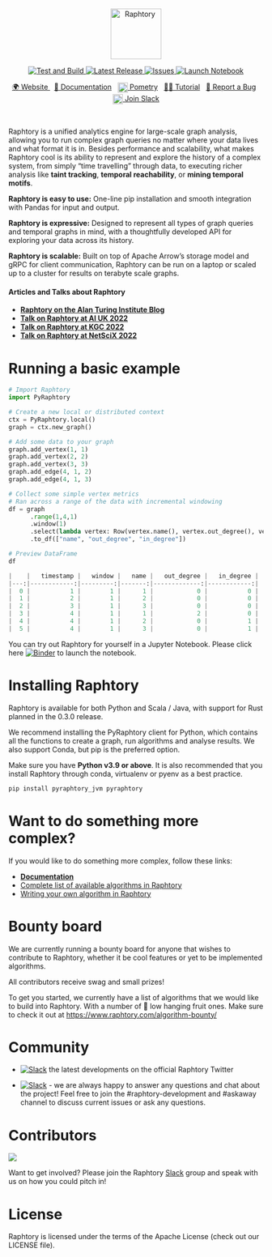 <br>
<p align="center">
  <img src="https://user-images.githubusercontent.com/6665739/130641943-fa7fcdb8-a0e7-4aa4-863f-3df61b5de775.png" alt="Raphtory" height="100"/>
</p>
<p align="center">
</p>


<p align="center">
<a href="https://github.com/Raphtory/Raphtory/actions/workflows/test.yml/badge.svg">
<img alt="Test and Build" src="https://github.com/Raphtory/Raphtory/actions/workflows/test.yml/badge.svg" />
</a>
<a href="https://github.com/Raphtory/Raphtory/releases">
<img alt="Latest Release" src="https://img.shields.io/github/v/release/Raphtory/Raphtory?color=brightgreen&include_prereleases" />
</a>
<a href="https://github.com/Raphtory/Raphtory/issues">
<img alt="Issues" src="https://img.shields.io/github/issues/Raphtory/Raphtory?color=brightgreen" />
</a>
<a href="https://mybinder.org/v2/gh/Raphtory/Raphtory/master?labpath=examples%2Fbinder_python%2Findex.ipynb">
<img alt="Launch Notebook" src="https://mybinder.org/badge_logo.svg" />
</a>
</p>
<p align="center">
<a href="https://www.raphtory.com">🌍 Website </a>
&nbsp
<a href="https://docs.raphtory.com/">📒 Documentation</a>
&nbsp 
<a href="https://www.pometry.com"><img src="https://user-images.githubusercontent.com/6665739/202438989-2859f8b8-30fb-4402-820a-563049e1fdb3.png" height="20" align="center"/> Pometry</a> 
&nbsp
<a href="https://docs.raphtory.com/en/master/Examples/lotr.html">🧙🏻‍ Tutorial</a> 
&nbsp
<a href="https://github.com/Raphtory/Raphtory/issues">🐛 Report a Bug</a> 
&nbsp
<a href="https://join.slack.com/t/raphtory/shared_invite/zt-xbebws9j-VgPIFRleJFJBwmpf81tvxA"><img src="https://user-images.githubusercontent.com/6665739/154071628-a55fb5f9-6994-4dcf-be03-401afc7d9ee0.png" height="20" align="center"/> Join Slack</a> 
</p>

<br>


Raphtory is a unified analytics engine for large-scale graph analysis, allowing you to run complex graph queries no matter where your data lives and what format it is in. Besides performance and scalability, what makes Raphtory cool is its ability to represent and explore the history of a complex system, from simply “time travelling” through data, to executing richer analysis like **taint tracking**, **temporal reachability**, or **mining temporal motifs**.

**Raphtory is easy to use:** One-line pip installation and smooth integration with Pandas for input and output.

**Raphtory is expressive:** Designed to represent all types of graph queries and temporal graphs in mind, with a thoughtfully developed API for exploring your data across its history.

**Raphtory is scalable:** Built on top of Apache Arrow’s storage model and gRPC for client communication, Raphtory can be run on a laptop or scaled up to a cluster for results on terabyte scale graphs.

#### Articles and Talks about Raphtory
- **[Raphtory on the Alan Turing Institute Blog](https://www.turing.ac.uk/blog/just-add-time-dizzying-potential-dynamic-graphs)**
- **[Talk on Raphtory at AI UK 2022](https://www.youtube.com/watch?v=7S9Ymnih-YM&list=PLuD_SqLtxSdVEUsCYlb5XjWm9D6WuNKEz&index=9)**
- **[Talk on Raphtory at KGC 2022](https://www.youtube.com/watch?v=37S4bSN5EaU)**
- **[Talk on Raphtory at NetSciX 2022](https://www.youtube.com/watch?v=QxhrONca4FE)**

# Running a basic example

```python
# Import Raphtory
import PyRaphtory

# Create a new local or distributed context
ctx = PyRaphtory.local()
graph = ctx.new_graph()

# Add some data to your graph
graph.add_vertex(1, 1)
graph.add_vertex(2, 2)
graph.add_vertex(3, 3)
graph.add_edge(4, 1, 2)
graph.add_edge(4, 1, 3)

# Collect some simple vertex metrics
# Ran across a range of the data with incremental windowing
df = graph
      .range(1,4,1)
      .window(1)
      .select(lambda vertex: Row(vertex.name(), vertex.out_degree(), vertex.in_degree()))
      .to_df(["name", "out_degree", "in_degree"])

# Preview DataFrame
df

|    |   timestamp |   window |   name |   out_degree |   in_degree |
|---:|------------:|---------:|-------:|-------------:|------------:|
|  0 |           1 |        1 |      1 |            0 |           0 |
|  1 |           2 |        1 |      2 |            0 |           0 |
|  2 |           3 |        1 |      3 |            0 |           0 |
|  3 |           4 |        1 |      1 |            2 |           0 |
|  4 |           4 |        1 |      2 |            0 |           1 |
|  5 |           4 |        1 |      3 |            0 |           1 |
```

You can try out Raphtory for yourself in a Jupyter Notebook. Please click here [![Binder](https://mybinder.org/badge_logo.svg)](https://mybinder.org/v2/gh/Raphtory/Raphtory/master?labpath=examples%2Fbinder_python%2Findex.ipynb) to launch the notebook.

# Installing Raphtory 
Raphtory is available for both Python and Scala / Java, with support for Rust planned in the 0.3.0 release. 

We recommend installing the PyRaphtory client for Python, which contains all the functions to create a graph, run algorithms and analyse results. We also support Conda, but pip is the preferred option.

Make sure you have **Python v3.9 or above**. It is also recommended that you install Raphtory through conda, virtualenv or pyenv as a best practice. 

```bash
pip install pyraphtory_jvm pyraphtory
```

# Want to do something more complex?
If you would like to do something more complex, follow these links:

- **[Documentation](https://docs.raphtory.com/)**
- [Complete list of available algorithms in Raphtory](https://docs.raphtory.com/en/master/_autodoc/com/raphtory/algorithms/generic/index.html)
- [Writing your own algorithm in Raphtory](https://docs.raphtory.com/en/master/Analysis/LOTR_six_degrees.html)

# Bounty board

We are currently running a bounty board for anyone that wishes to contribute to Raphtory, whether it be cool features or yet to be implemented algorithms.

All contributors receive swag and small prizes!

To get you started, we currently have a list of algorithms that we would like to build into Raphtory. With a number of 🍇 low hanging fruit ones. Make sure to check it out at https://www.raphtory.com/algorithm-bounty/ 


# Community  

- [![Slack](https://img.shields.io/twitter/follow/raphtory?label=Follow)](https://twitter.com/raphtory) the latest developments on the official Raphtory Twitter

- [![Slack](https://img.shields.io/badge/Join%20Our%20Community-Slack-red)](https://join.slack.com/t/raphtory/shared_invite/zt-xbebws9j-VgPIFRleJFJBwmpf81tvxA) - we are always happy to answer any questions and chat about the project! Feel free to join the #raphtory-development and #askaway channel to discuss current issues or ask any questions.


# Contributors

<a href="https://github.com/raphtory/raphtory/graphs/contributors"><img src="https://contrib.rocks/image?repo=raphtory/raphtory"/></a>

Want to get involved? Please join the Raphtory [Slack](https://join.slack.com/t/raphtory/shared_invite/zt-xbebws9j-VgPIFRleJFJBwmpf81tvxA) group and speak with us on how you could pitch in!

# License  

Raphtory is licensed under the terms of the Apache License (check out our LICENSE file).



